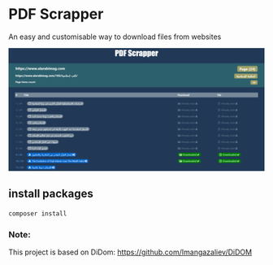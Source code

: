 # PDF Scrapper
An easy and customisable way to download files from websites
 
![Main](https://github.com/hishamdalal/pdf-scrapper/blob/main/screenshot.png?raw=true)

## install packages 
```cmd
composer install
```

### Note:
This project is based on DiDom: https://github.com/Imangazaliev/DiDOM
